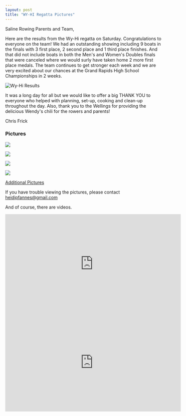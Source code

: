 ```yaml
---
layout: post  
title: "WY-HI Regatta Pictures"
---
```

Saline Rowing Parents and Team,

Here are the results from the Wy-Hi regatta on Saturday. Congratulations to
everyone on the team! We had an outstanding showing including 9 boats in the
finals with 3 first place, 2 second place and 1 third place finishes. And that
did not include boats in both the Men's and Women's Doubles finals that were
canceled where we would surly have taken home 2 more first place medals. The
team continues to get stronger each week and we are very excited about our
chances at the Grand Rapids High School Championships in 2 weeks.

![Wy-Hi Results](http://i.imgur.com/MooLjPZ.jpg)

It was a long day for all but we would like to offer a big THANK YOU to everyone
who helped with planning, set-up, cooking and clean-up throughout the day. Also,
thank you to the Wellings for providing the delicious Wendy's chili for the
rowers and parents!

Chris Frick

### Pictures

![](https://i.imgur.com/KZGZEkT.jpg)

![](https://i.imgur.com/ivEKd0l.jpg)

![](https://i.imgur.com/t247uFj.jpg)

![](https://i.imgur.com/ge8jfEJ.jpg)


[Additional Pictures](https://salinecrew.shutterfly.com/)

If you have trouble viewing the pictures, please contact
<heidipfannes@gmail.com>

And of course, there are videos.

<iframe width="560" height="315" src="https://www.youtube.com/embed/wT1CkVW8GBQ" frameborder="0" allowfullscreen>
</iframe>

<iframe width="560" height="315" src="https://www.youtube.com/embed/BL0j3HT7vyA" frameborder="0" allowfullscreen>
</iframe>

